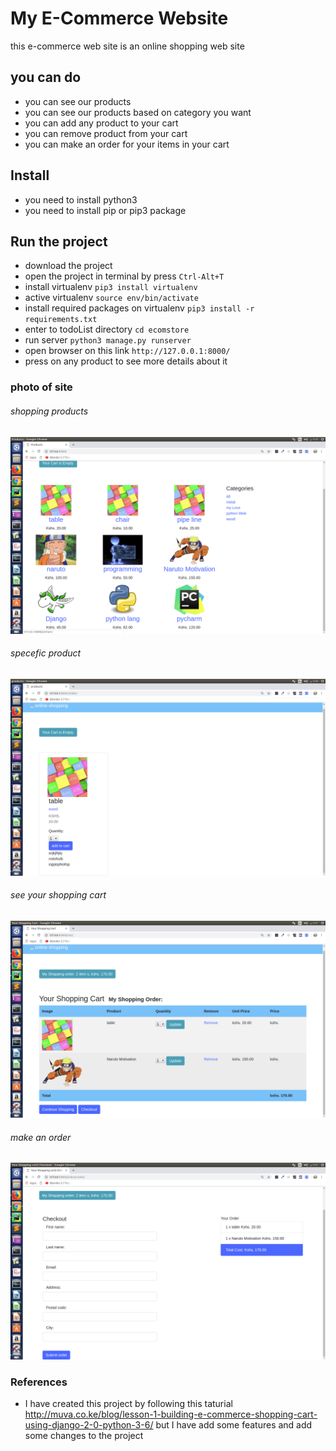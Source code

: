 # My E-Commerce Website

this e-commerce web site is an online shopping web site

## you can do 

* you can see our products
* you can see our products based on category you want
* you can add any product to your cart
* you can remove product from your cart
* you can make an order for your items in your cart

## Install

* you need to install python3
* you need to install pip or pip3 package

## Run the project

* download the project 
* open the project in terminal by press `Ctrl-Alt+T`
* install virtualenv `pip3 install virtualenv` 
* active virtualenv `source env/bin/activate`
* install required packages on virtualenv `pip3 install -r requirements.txt`
* enter to todoList directory `cd ecomstore`
* run server `python3 manage.py runserver`
* open browser on this link `http://127.0.0.1:8000/`
* press on any product to see more details about it

### photo of site

###### shopping products
![alt text](https://github.com/Mohamed-awad/E-Commerce/blob/master/shop/static/img/shopping_products.png)

###### specefic product
![alt text](https://github.com/Mohamed-awad/E-Commerce/blob/master/shop/static/img/see_specefic_product.png)

###### see your shopping cart
![alt text](https://github.com/Mohamed-awad/E-Commerce/blob/master/shop/static/img/my_shopping_cart.png)

###### make an order
![alt text](https://github.com/Mohamed-awad/E-Commerce/blob/master/shop/static/img/make_an_order.png)

### References
* I have created this project by following this taturial http://muva.co.ke/blog/lesson-1-building-e-commerce-shopping-cart-using-django-2-0-python-3-6/ but I have add some features and add some changes to the project 
